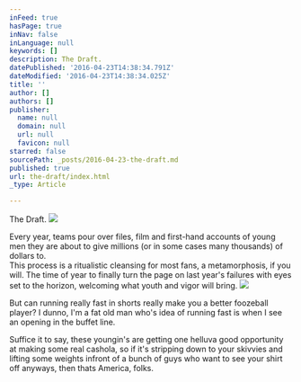 ```yaml
---
inFeed: true
hasPage: true
inNav: false
inLanguage: null
keywords: []
description: The Draft.
datePublished: '2016-04-23T14:38:34.791Z'
dateModified: '2016-04-23T14:38:34.025Z'
title: ''
author: []
authors: []
publisher:
  name: null
  domain: null
  url: null
  favicon: null
starred: false
sourcePath: _posts/2016-04-23-the-draft.md
published: true
url: the-draft/index.html
_type: Article

---
```

The Draft.
![](https://the-grid-user-content.s3-us-west-2.amazonaws.com/d8b277b6-5496-4492-97b4-f9608f45cc3e.jpg)

Every year, teams pour over files, film and first-hand accounts of young men they are about to give millions (or in some cases many thousands) of dollars to.   
This process is a ritualistic cleansing for most fans, a metamorphosis, if you will. The time of year to finally turn the page on last year's failures with eyes set to the horizon, welcoming what youth and vigor will bring.
![](https://the-grid-user-content.s3-us-west-2.amazonaws.com/cd7c5bb7-0078-486a-a292-da13eef1e915.jpg)

But can running really fast in shorts really make you a better foozeball player? I dunno, I'm a fat old man who's idea of running fast is when I see an opening in the buffet line. 

Suffice it to say, these youngin's are getting one helluva good opportunity at making some real cashola, so if it's stripping down to your skivvies and lifting some weights infront of a bunch of guys who want to see your shirt off anyways, then thats America, folks.